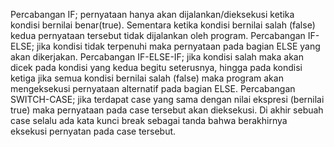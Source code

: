 Percabangan IF; pernyataan hanya akan dijalankan/dieksekusi ketika kondisi bernilai benar(true). Sementara ketika kondisi bernilai salah (false) kedua pernyataan tersebut tidak dijalankan oleh program.
Percabangan IF-ELSE; jika kondisi tidak terpenuhi maka pernyataan pada bagian ELSE yang akan dikerjakan.
Percabangan IF-ELSE-IF; jika kondisi salah maka akan dicek pada kondisi yang kedua begitu seterusnya, hingga pada kondisi ketiga jika semua kondisi bernilai salah (false) maka program akan mengeksekusi pernyataan alternatif pada bagian ELSE.
Percabangan SWITCH-CASE; jika terdapat case yang sama dengan nilai ekspresi (bernilai true) maka pernyataan pada case tersebut akan dieksekusi. Di akhir sebuah case selalu ada kata kunci break sebagai tanda bahwa berakhirnya eksekusi pernyatan pada case tersebut.
